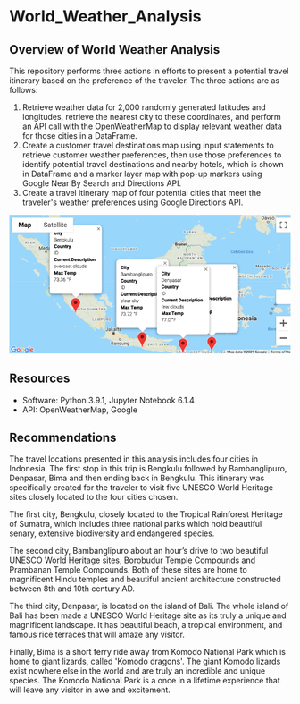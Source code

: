 # World_Weather_Analysis

## Overview of World Weather Analysis

This repository performs three actions in efforts to present a potential travel itinerary based on the preference of the traveler.  The three actions are as follows:

1. Retrieve weather data for 2,000 randomly generated latitudes and longitudes, retrieve the nearest city to these coordinates, and perform an API call with the OpenWeatherMap to display relevant weather data for those cities in a DataFrame.
2. Create a customer travel destinations map using input statements to retrieve customer weather preferences, then use those preferences to identify potential travel destinations and nearby hotels, which is shown in DataFrame and a marker layer map with pop-up markers using Google Near By Search and Directions API.
3. Create a travel itinerary map of four potential cities that meet the traveler's weather preferences using Google Directions API.

![WeatherPy_travel_map_markers](/Weather_Database/Vacation_Itinerary/WeatherPy_travel_map_markers.png)

## Resources

- Software: Python 3.9.1, Jupyter Notebook 6.1.4
- API: OpenWeatherMap, Google 

## Recommendations

The travel locations presented in this analysis includes four cities in Indonesia. The first stop in this trip is Bengkulu followed by Bambanglipuro, Denpasar, Bima and then ending back in Bengkulu. This itinerary was specifically created for the traveler to visit five UNESCO World Heritage sites closely located to the four cities chosen. 

The first city, Bengkulu, closely located to the Tropical Rainforest Heritage of Sumatra, which includes three national parks which hold beautiful senary, extensive biodiversity and endangered species.  

The second city, Bambanglipuro about an hour’s drive to two beautiful UNESCO World Heritage sites, Borobudur Temple Compounds and Prambanan Temple Compounds. Both of these sites are home to magnificent Hindu temples and beautiful ancient architecture constructed between 8th and 10th century AD.

The third city, Denpasar, is located on the island of Bali. The whole island of Bali has been made a UNESCO World Heritage site as its truly a unique and magnificent landscape. It has beautiful beach, a tropical environment, and famous rice terraces that will amaze any visitor.

Finally, Bima is a short ferry ride away from Komodo National Park which is home to giant lizards, called 'Komodo dragons'. The giant Komodo lizards exist nowhere else in the world and are truly an incredible and unique species. The Komodo National Park is a once in a lifetime experience that will leave any visitor in awe and excitement.
